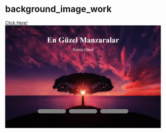 # background_image_work
[Click Here!](https://yusufgozukara.github.io/background_image_work/)
![](https://github.com/yusufgozukara/background_image_work/blob/master/leap2-min.gif?raw=true)

